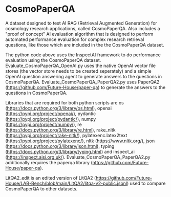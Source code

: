 # CosmoPaperQA
A dataset designed to test AI RAG (Retrieval Augmented Generation) for cosmology research applications, called CosmoPaperQA. Also includes a "proof of concept" AI evaluation algorithm that is designed to perform automated performance evaluation for complex research retrieval questions, like those which are included in the the CosmoPaperQA dataset.

The python code above uses the InspectAI framework to do performance evaluation using the CosmoPaperQA dataset. Evaluate_CosmoPaperQA_OpenAI.py uses the native OpenAI vector file stores (the vector store needs to be created seperately) and a simple OpenAI question answering agent to generate answers to the questions in CosmoPaperQA. Evaluate_CosmoPaperQA_PaperQA2.py uses PaperQA2 (https://github.com/Future-House/paper-qa) to generate the answers to the questions in CosmoPaperQA.

Libraries that are required for both python scripts are os (https://docs.python.org/3/library/os.html), openai (https://pypi.org/project/openai/), pydantic (https://pypi.org/project/pydantic/), numpy (https://pypi.org/project/numpy/), re (https://docs.python.org/3/library/re.html), rake_nltk (https://pypi.org/project/rake-nltk/), pylatexenc.latex2text (https://pypi.org/project/pylatexenc/), nltk (https://www.nltk.org/), json (https://docs.python.org/3/library/json.html), typing (https://docs.python.org/3/library/typing.html) and inspect_ai (https://inspect.aisi.org.uk/). Evaluate_CosmoPaperQA_PaperQA2.py additionally requires the paperqa library (https://github.com/Future-House/paper-qa).

LitQA2_edit is an edited version of LitQA2 (https://github.com/Future-House/LAB-Bench/blob/main/LitQA2/litqa-v2-public.jsonl) used to compare CosmoPaperQA to other datasets.
